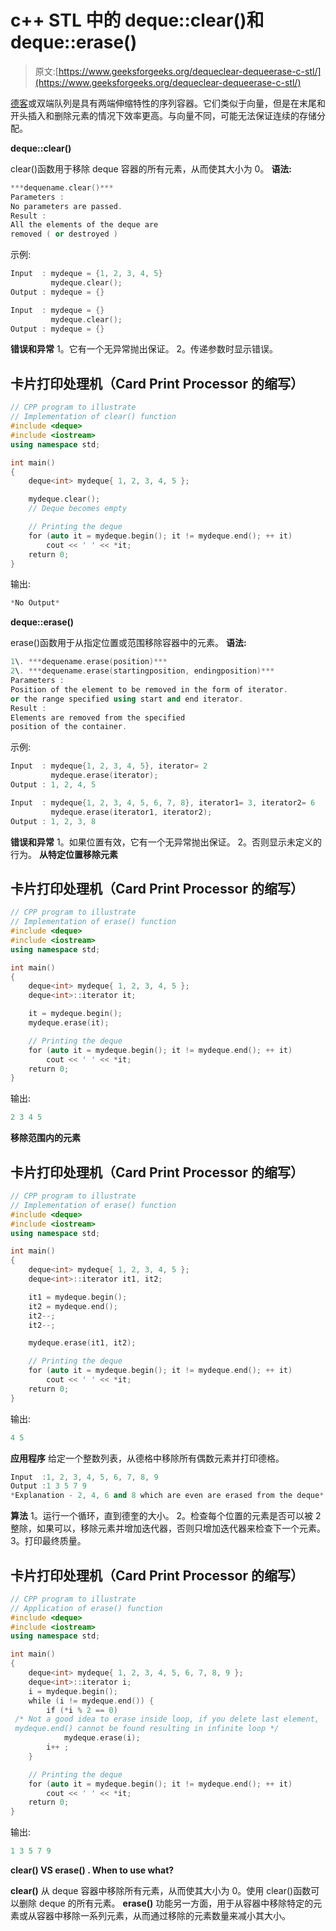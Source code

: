 # c++ STL 中的 deque::clear()和 deque::erase()

> 原文:[https://www.geeksforgeeks.org/dequeclear-dequeerase-c-stl/](https://www.geeksforgeeks.org/dequeclear-dequeerase-c-stl/)

[德客](https://www.geeksforgeeks.org/deque-cpp-stl/)或双端队列是具有两端伸缩特性的序列容器。它们类似于向量，但是在末尾和开头插入和删除元素的情况下效率更高。与向量不同，可能无法保证连续的存储分配。

**deque::clear()**

clear()函数用于移除 deque 容器的所有元素，从而使其大小为 0。
**语法:**

```cpp
***dequename.clear()***
Parameters :
No parameters are passed.
Result :
All the elements of the deque are
removed ( or destroyed )
```

示例:

```cpp
Input  : mydeque = {1, 2, 3, 4, 5}
         mydeque.clear();
Output : mydeque = {}

Input  : mydeque = {}
         mydeque.clear();
Output : mydeque = {}
```

**错误和异常**
1。它有一个无异常抛出保证。
2。传递参数时显示错误。

## 卡片打印处理机（Card Print Processor 的缩写）

```cpp
// CPP program to illustrate
// Implementation of clear() function
#include <deque>
#include <iostream>
using namespace std;

int main()
{
    deque<int> mydeque{ 1, 2, 3, 4, 5 };

    mydeque.clear();
    // Deque becomes empty

    // Printing the deque
    for (auto it = mydeque.begin(); it != mydeque.end(); ++ it)
        cout << ' ' << *it;
    return 0;
}
```

输出:

```cpp
*No Output*
```

**deque::erase()**

erase()函数用于从指定位置或范围移除容器中的元素。
**语法:**

```cpp
1\. ***dequename.erase(position)***
2\. ***dequename.erase(startingposition, endingposition)***
Parameters :
Position of the element to be removed in the form of iterator.
or the range specified using start and end iterator.
Result :
Elements are removed from the specified
position of the container.
```

示例:

```cpp
Input  : mydeque{1, 2, 3, 4, 5}, iterator= 2
         mydeque.erase(iterator);
Output : 1, 2, 4, 5

Input  : mydeque{1, 2, 3, 4, 5, 6, 7, 8}, iterator1= 3, iterator2= 6
         mydeque.erase(iterator1, iterator2);
Output : 1, 2, 3, 8
```

**错误和异常**
1。如果位置有效，它有一个无异常抛出保证。
2。否则显示未定义的行为。
**从特定位置移除元素**

## 卡片打印处理机（Card Print Processor 的缩写）

```cpp
// CPP program to illustrate
// Implementation of erase() function
#include <deque>
#include <iostream>
using namespace std;

int main()
{
    deque<int> mydeque{ 1, 2, 3, 4, 5 };
    deque<int>::iterator it;

    it = mydeque.begin();
    mydeque.erase(it);

    // Printing the deque
    for (auto it = mydeque.begin(); it != mydeque.end(); ++ it)
        cout << ' ' << *it;
    return 0;
}
```

输出:

```cpp
2 3 4 5
```

**移除范围内的元素**

## 卡片打印处理机（Card Print Processor 的缩写）

```cpp
// CPP program to illustrate
// Implementation of erase() function
#include <deque>
#include <iostream>
using namespace std;

int main()
{
    deque<int> mydeque{ 1, 2, 3, 4, 5 };
    deque<int>::iterator it1, it2;

    it1 = mydeque.begin();
    it2 = mydeque.end();
    it2--;
    it2--;

    mydeque.erase(it1, it2);

    // Printing the deque
    for (auto it = mydeque.begin(); it != mydeque.end(); ++ it)
        cout << ' ' << *it;
    return 0;
}
```

输出:

```cpp
4 5
```

**应用程序**
给定一个整数列表，从德格中移除所有偶数元素并打印德格。

```cpp
Input  :1, 2, 3, 4, 5, 6, 7, 8, 9
Output :1 3 5 7 9
*Explanation - 2, 4, 6 and 8 which are even are erased from the deque*
```

**算法**
1。运行一个循环，直到德奎的大小。
2。检查每个位置的元素是否可以被 2 整除，如果可以，移除元素并增加迭代器，否则只增加迭代器来检查下一个元素。
3。打印最终质量。

## 卡片打印处理机（Card Print Processor 的缩写）

```cpp
// CPP program to illustrate
// Application of erase() function
#include <deque>
#include <iostream>
using namespace std;

int main()
{
    deque<int> mydeque{ 1, 2, 3, 4, 5, 6, 7, 8, 9 };
    deque<int>::iterator i;
    i = mydeque.begin();
    while (i != mydeque.end()) {
        if (*i % 2 == 0)     
 /* Not a good idea to erase inside loop, if you delete last element,
 mydeque.end() cannot be found resulting in infinite loop */
            mydeque.erase(i);
        i++ ;       
    }

    // Printing the deque
    for (auto it = mydeque.begin(); it != mydeque.end(); ++ it)
        cout << ' ' << *it;
    return 0;
}
```

输出:

```cpp
1 3 5 7 9
```

**clear() VS erase() . When to use what?**

**clear()** 从 deque 容器中移除所有元素，从而使其大小为 0。使用 clear()函数可以删除 deque 的所有元素。
**erase()** 功能另一方面，用于从容器中移除特定的元素或从容器中移除一系列元素，从而通过移除的元素数量来减小其大小。
